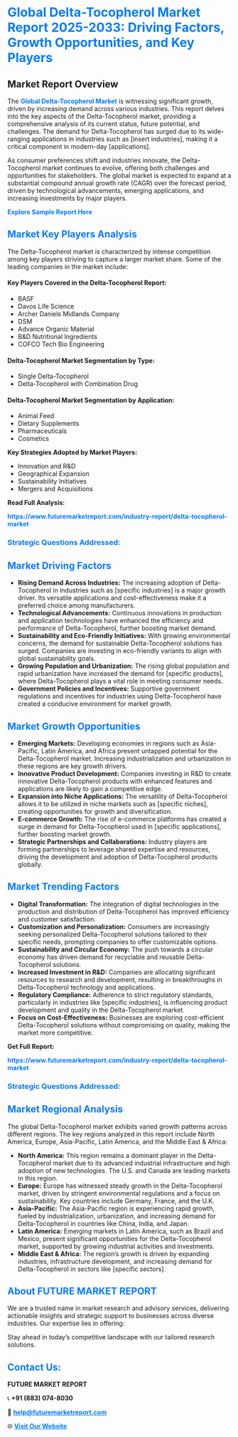 <h1 style="color: #007BFF;">Global Delta-Tocopherol Market Report 2025-2033: Driving Factors, Growth Opportunities, and Key Players</h1>

<section id="overview">
<h2>Market Report Overview</h2>
<p>The <a href="https://www.futuremarketreport.com/industry-report/delta-tocopherol-market" style="color: #007BFF; text-decoration: none;"><strong>Global Delta-Tocopherol Market</strong></a> is witnessing significant growth, driven by increasing demand across various industries. This report delves into the key aspects of the Delta-Tocopherol market, providing a comprehensive analysis of its current status, future potential, and challenges. The demand for Delta-Tocopherol has surged due to its wide-ranging applications in industries such as [insert industries], making it a critical component in modern-day [applications].</p>
<p>As consumer preferences shift and industries innovate, the Delta-Tocopherol market continues to evolve, offering both challenges and opportunities for stakeholders. The global market is expected to expand at a substantial compound annual growth rate (CAGR) over the forecast period, driven by technological advancements, emerging applications, and increasing investments by major players.</p>
</section>

<section id="overview">
<p><a href="https://www.futuremarketreport.com/request-sample/reportId=83062" style="color: #007BFF; text-decoration: none;"><strong>Explore Sample Report Here</strong></a></p>
</section>

<section id="key-players">
<h2 style="color: #007BFF;">Market Key Players Analysis</h2>
<p>The Delta-Tocopherol market is characterized by intense competition among key players striving to capture a larger market share. Some of the leading companies in the market include:</p>
<h4>Key Players Covered in the Delta-Tocopherol Report:</h4>
<ul><li>BASF</li><li>Davos Life Science</li><li>Archer Daniels Midlands Company</li><li>DSM</li><li>Advance Organic Material</li><li>B&amp;D Nutritional Ingredients</li><li>COFCO Tech Bio Engineering</li></ul>
<h4>Delta-Tocopherol Market Segmentation by Type:</h4>
<ul><li>Single Delta-Tocopherol</li><li>Delta-Tocopherol with Combination Drug</li></ul>

<h4>Delta-Tocopherol Market Segmentation by Application:</h4>
<ul><li>Animal Feed</li><li>Dietary Supplements</li><li>Pharmaceuticals</li><li>Cosmetics</li></ul>
<p><strong>Key Strategies Adopted by Market Players:</strong></p>
<ul>
<li>Innovation and R&D</li>
<li>Geographical Expansion</li>
<li>Sustainability Initiatives</li>
<li>Mergers and Acquisitions</li>
</ul>
</section>

<section>
<p><strong>Read Full Analysis: </strong></p><a href="https://www.futuremarketreport.com/industry-report/delta-tocopherol-market" style="color: #007BFF; text-decoration: none;"><strong>https://www.futuremarketreport.com/industry-report/delta-tocopherol-market</strong></a>
<h3 style="color: #007BFF;">Strategic Questions Addressed:</h3>
</section>

<section id="driving-factors">
<h2 style="color: #007BFF;">Market Driving Factors</h2>
<ul>
<li><strong>Rising Demand Across Industries:</strong> The increasing adoption of Delta-Tocopherol in industries such as [specific industries] is a major growth driver. Its versatile applications and cost-effectiveness make it a preferred choice among manufacturers.</li>
<li><strong>Technological Advancements:</strong> Continuous innovations in production and application technologies have enhanced the efficiency and performance of Delta-Tocopherol, further boosting market demand.</li>
<li><strong>Sustainability and Eco-Friendly Initiatives:</strong> With growing environmental concerns, the demand for sustainable Delta-Tocopherol solutions has surged. Companies are investing in eco-friendly variants to align with global sustainability goals.</li>
<li><strong>Growing Population and Urbanization:</strong> The rising global population and rapid urbanization have increased the demand for [specific products], where Delta-Tocopherol plays a vital role in meeting consumer needs.</li>
<li><strong>Government Policies and Incentives:</strong> Supportive government regulations and incentives for industries using Delta-Tocopherol have created a conducive environment for market growth.</li>
</ul>
</section>

<section id="growth-opportunities">
<h2 style="color: #007BFF;">Market Growth Opportunities</h2>
<ul>
<li><strong>Emerging Markets:</strong> Developing economies in regions such as Asia-Pacific, Latin America, and Africa present untapped potential for the Delta-Tocopherol market. Increasing industrialization and urbanization in these regions are key growth drivers.</li>
<li><strong>Innovative Product Development:</strong> Companies investing in R&D to create innovative Delta-Tocopherol products with enhanced features and applications are likely to gain a competitive edge.</li>
<li><strong>Expansion into Niche Applications:</strong> The versatility of Delta-Tocopherol allows it to be utilized in niche markets such as [specific niches], creating opportunities for growth and diversification.</li>
<li><strong>E-commerce Growth:</strong> The rise of e-commerce platforms has created a surge in demand for Delta-Tocopherol used in [specific applications], further boosting market growth.</li>
<li><strong>Strategic Partnerships and Collaborations:</strong> Industry players are forming partnerships to leverage shared expertise and resources, driving the development and adoption of Delta-Tocopherol products globally.</li>
</ul>
</section>

<section id="trending-factors">
<h2 style="color: #007BFF;">Market Trending Factors</h2>
<ul>
<li><strong>Digital Transformation:</strong> The integration of digital technologies in the production and distribution of Delta-Tocopherol has improved efficiency and customer satisfaction.</li>
<li><strong>Customization and Personalization:</strong> Consumers are increasingly seeking personalized Delta-Tocopherol solutions tailored to their specific needs, prompting companies to offer customizable options.</li>
<li><strong>Sustainability and Circular Economy:</strong> The push towards a circular economy has driven demand for recyclable and reusable Delta-Tocopherol solutions.</li>
<li><strong>Increased Investment in R&D:</strong> Companies are allocating significant resources to research and development, resulting in breakthroughs in Delta-Tocopherol technology and applications.</li>
<li><strong>Regulatory Compliance:</strong> Adherence to strict regulatory standards, particularly in industries like [specific industries], is influencing product development and quality in the Delta-Tocopherol market.</li>
<li><strong>Focus on Cost-Effectiveness:</strong> Businesses are exploring cost-efficient Delta-Tocopherol solutions without compromising on quality, making the market more competitive.</li>
</ul>
</section>

<section>
<p><strong>Get Full Report: </strong></p><a href="https://www.futuremarketreport.com/industry-report/delta-tocopherol-market" style="color: #007BFF; text-decoration: none;"><strong>https://www.futuremarketreport.com/industry-report/delta-tocopherol-market</strong></a>
<h3 style="color: #007BFF;">Strategic Questions Addressed:</h3>
</section>


<section id="regional-analysis">
<h2 style="color: #007BFF;">Market Regional Analysis</h2>
<p>The global Delta-Tocopherol market exhibits varied growth patterns across different regions. The key regions analyzed in this report include North America, Europe, Asia-Pacific, Latin America, and the Middle East & Africa:</p>
<ul>
<li><strong>North America:</strong> This region remains a dominant player in the Delta-Tocopherol market due to its advanced industrial infrastructure and high adoption of new technologies. The U.S. and Canada are leading markets in this region.</li>
<li><strong>Europe:</strong> Europe has witnessed steady growth in the Delta-Tocopherol market, driven by stringent environmental regulations and a focus on sustainability. Key countries include Germany, France, and the U.K.</li>
<li><strong>Asia-Pacific:</strong> The Asia-Pacific region is experiencing rapid growth, fueled by industrialization, urbanization, and increasing demand for Delta-Tocopherol in countries like China, India, and Japan.</li>
<li><strong>Latin America:</strong> Emerging markets in Latin America, such as Brazil and Mexico, present significant opportunities for the Delta-Tocopherol market, supported by growing industrial activities and investments.</li>
<li><strong>Middle East & Africa:</strong> The region’s growth is driven by expanding industries, infrastructure development, and increasing demand for Delta-Tocopherol in sectors like [specific sectors].</li>
</ul>
</section>

<footer>
<h2 style="color: #007BFF;">About FUTURE MARKET REPORT</h2>
<p>We are a trusted name in market research and advisory services, delivering actionable insights and strategic support to businesses across diverse industries. Our expertise lies in offering:</p>

<p>Stay ahead in today’s competitive landscape with our tailored research solutions.</p>

<h2 style="color: #007BFF;">Contact Us:</h2>
<p><strong>FUTURE MARKET REPORT</strong></p>
<p>📞 <strong>+91 (883) 074-8030</strong></p>
<p>📧 <strong><a href="mailto:help@futuremarketreport.com" style="color: #007BFF;">help@futuremarketreport.com</a></strong></p>
<p>🌐 <strong><a href="https://www.futuremarketreport.com/" style="color: #007BFF;">Visit Our Website</a></strong></p>
</footer>